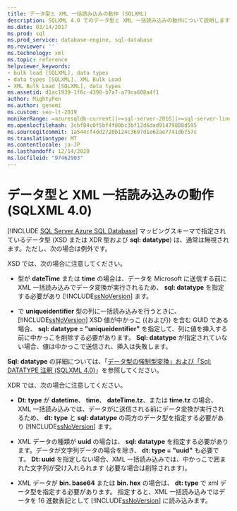 ```yaml
---
title: データ型と XML 一括読み込みの動作 (SQLXML)
description: SQLXML 4.0 でのデータ型と XML 一括読み込みの動作について説明します。
ms.date: 03/14/2017
ms.prod: sql
ms.prod_service: database-engine, sql-database
ms.reviewer: ''
ms.technology: xml
ms.topic: reference
helpviewer_keywords:
- bulk load [SQLXML], data types
- data types [SQLXML], XML Bulk Load
- XML Bulk Load [SQLXML], data types
ms.assetid: d1ac1939-1f6c-4398-b7a7-a79ca608a4f1
author: MightyPen
ms.author: genemi
ms.custom: seo-lt-2019
monikerRange: =azuresqldb-current||>=sql-server-2016||>=sql-server-linux-2017||=azuresqldb-mi-current
ms.openlocfilehash: 3cbf84c0f5bf4f80bc3bf12d6dad91479888d595
ms.sourcegitcommit: 1a544cf4dd2720b124c3697d1e62ae7741db757c
ms.translationtype: MT
ms.contentlocale: ja-JP
ms.lasthandoff: 12/14/2020
ms.locfileid: "97462903"
---
```

# <a name="data-types-and-xml-bulk-load-behavior-sqlxml-40"></a>データ型と XML 一括読み込みの動作 (SQLXML 4.0)
[!INCLUDE [SQL Server Azure SQL Database](../../../includes/applies-to-version/sql-asdb.md)]
  マッピングスキーマで指定されているデータ型 (XSD または XDR 型および **sql: datatype**) は、通常は無視されます。ただし、次の場合は例外です。  
  
 XSD では、次の場合に注意してください。  
  
-   型が **dateTime** または **time** の場合は、データを Microsoft に送信する前に XML 一括読み込みでデータ変換が実行されるため、 **sql: datatype** を指定する必要があり [!INCLUDE[ssNoVersion](../../../includes/ssnoversion-md.md)] ます。  
  
-   で **uniqueidentifier** 型の列に一括読み込みを行うときに、 [!INCLUDE[ssNoVersion](../../../includes/ssnoversion-md.md)] XSD 値が中かっこ ({および}) を含む GUID である場合、 **sql: datatype = "uniqueidentifier"** を指定して、列に値を挿入する前に中かっこを削除する必要があります。 **Sql: datatype** が指定されていない場合、値は中かっこで送信され、挿入は失敗します。  
  
 **Sql: datatype** の詳細については、「[データ型の強制型変換」および「Sql: DATATYPE 注釈 &#40;SQLXML 4.0&#41;](../../../relational-databases/sqlxml-annotated-xsd-schemas-using/data-type-coercions-and-the-sql-datatype-annotation-sqlxml-4-0.md)」を参照してください。  
  
 XDR では、次の場合に注意してください。  
  
-   **Dt: type** が **datetime**、 **time**、 **dateTime.tz**、または **time.tz** の場合、XML 一括読み込みでは、データがに送信される前にデータ変換が実行されるため、 **dt: type** と **sql: datatype** の両方のデータ型を指定する必要があり [!INCLUDE[ssNoVersion](../../../includes/ssnoversion-md.md)] ます。  
  
-   XML データの種類が **uuid** の場合は、 **sql: datatype** を指定する必要があります。データが文字列データの場合を除き、 **dt: type = "uuid"** も必要です。 **Dt: uuid** を指定しない場合、XML 一括読み込みでは、中かっこで囲まれた文字列が受け入れられます (必要な場合は削除されます)。  
  
-   XML データが **bin. base64** または **bin. hex** の場合は、 **dt: type** で xml データ型を指定する必要があります。 指定すると、XML 一括読み込みではデータを 16 進数表記として [!INCLUDE[ssNoVersion](../../../includes/ssnoversion-md.md)] に読み込みます。  
  
  
